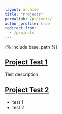 ```yaml
---
layout: archive
title: "Projects"
permalink: /projects/
author_profile: true
redirect_from:
  - /projects
---
```


{% include base_path %}

## [Project Test 1](https://google.com)
Test description 

## [Project Test 2](https://google.com)
- test 1
- test 2
